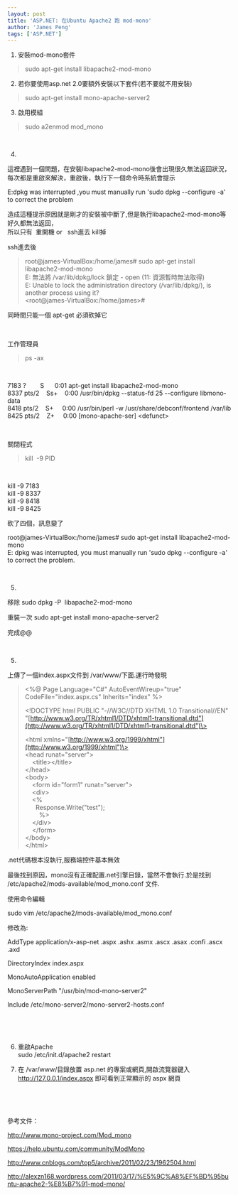 ```yaml
---
layout: post
title: 'ASP.NET: 在Ubuntu Apache2 跑 mod-mono'
author: 'James Peng'
tags: ['ASP.NET']
---
```


1. 安裝mod-mono套件

> sudo apt-get install libapache2-mod-mono

2. 若你要使用asp.net 2.0要額外安裝以下套件(若不要就不用安裝)

> sudo apt-get install mono-apache-server2

3. 啟用模組

> sudo a2enmod mod\_mono

 

4.

這裡遇到一個問題，在安裝libapache2-mod-mono後會出現很久無法返回狀況，每次都是重啟來解決，重啟後，執行下一個命令時系統會提示

E:dpkg was interrupted ,you must manually run 'sudo dpkg --configure -a'
to correct the problem

造成這種提示原因就是剛才的安裝被中斷了,但是執行libapache2-mod-mono等好久都無法返回，  
所以只有  重開機 or   ssh進去 kill掉

ssh進去後

> root@james-VirtualBox:/home/james\# sudo apt-get install
> libapache2-mod-mono  
> E: 無法將 /var/lib/dpkg/lock 鎖定 - open (11: 資源暫時無法取得)  
> E: Unable to lock the administration directory (/var/lib/dpkg/), is
> another process using it?  
> <root@james-VirtualBox:/home/james>\#

同時間只能一個 apt-get 必須砍掉它

 

工作管理員

> ps -ax

 

7183 ?        S      0:01 apt-get install libapache2-mod-mono  
8337 pts/2    Ss+    0:00 /usr/bin/dpkg --status-fd 25 --configure
libmono-data  
8418 pts/2    S+     0:00 /usr/bin/perl -w /usr/share/debconf/frontend
/var/lib  
8425 pts/2    Z+     0:00 [mono-apache-ser] \<defunct\>  

 

關閉程式

> kill  -9 PID

 

kill -9 7183  
kill -9 8337  
kill -9 8418  
kill -9 8425

砍了四個，訊息變了

root@james-VirtualBox:/home/james\# sudo apt-get install
libapache2-mod-mono  
E: dpkg was interrupted, you must manually run 'sudo dpkg --configure
-a' to correct the problem.  

 

5.

移除 sudo dpkg -P  libapache2-mod-mono

重裝一次 sudo apt-get install mono-apache-server2

完成@@

 

5.

上傳了一個index.aspx文件到 /var/www/下面.運行時發現

> \<%@ Page Language="C\#" AutoEventWireup="true"
> CodeFile="index.aspx.cs" Inherits="index" %\>
>
> \<!DOCTYPE html PUBLIC "-//W3C//DTD XHTML 1.0 Transitional//EN"
> "[http://www.w3.org/TR/xhtml1/DTD/xhtml1-transitional.dtd"](http://www.w3.org/TR/xhtml1/DTD/xhtml1-transitional.dtd")\>
>
> \<html
> xmlns="[http://www.w3.org/1999/xhtml"](http://www.w3.org/1999/xhtml")\>  
> \<head runat="server"\>  
>     \<title\>\</title\>  
> \</head\>  
> \<body\>  
>     \<form id="form1" runat="server"\>  
>     \<div\>  
>     \<%  
>       Response.Write("test");   
>         %\>  
>     \</div\>  
>     \</form\>  
> \</body\>  
> \</html\>  

.net代碼根本沒執行,服務端控件基本無效

最後找到原因，mono沒有正確配置.net引擎目錄，當然不會執行.於是找到
/etc/apache2/mods-available/mod\_mono.conf 文件.

使用命令編輯

sudo vim /etc/apache2/mods-available/mod\_mono.conf

修改為:

AddType application/x-asp-net .aspx .ashx .asmx .ascx .asax .confi .ascx
.axd

DirectoryIndex index.aspx

MonoAutoApplication enabled

MonoServerPath "/usr/bin/mod-mono-server2"

Include /etc/mono-server2/mono-server2-hosts.conf

 

 

6. 重啟Apache  
sudo /etc/init.d/apache2 restart

7. 在 /var/www/目錄放置 asp.net 的專案或網頁,開啟流覽器鍵入  
<http://127.0.0.1/index.aspx> 即可看到正常顯示的 aspx 網頁

 

 

參考文件：

<http://www.mono-project.com/Mod_mono>

<https://help.ubuntu.com/community/ModMono>

<http://www.cnblogs.com/top5/archive/2011/02/23/1962504.html>

<http://alexzn168.wordpress.com/2011/03/17/%E5%9C%A8%EF%BD%95buntu-apache2-%E8%B7%91-mod-mono/>

